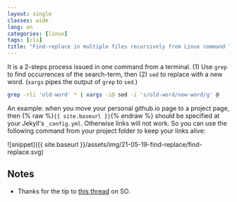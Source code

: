```yaml
---
layout: single
classes: wide
lang: en
categories: [linux]
tags: [cli]
title: "Find-replace in multiple files recursively from Linux command line"
---
```


It is a 2-steps process issued in one command from a terminal. (1) Use `grep` to find occurrences of the search-term, then (2) `sed` to replace with a new word. (`xargs` pipes the output of `grep` to `sed`.)

```sh
grep -rli 'old-word' * | xargs -i@ sed -i 's/old-word/new-word/g' @
```

An example: when you move your personal github.io page to a project page, then {% raw %}`{{ site.baseurl }}`{% endraw %} should be specified at your Jekyll's `_config.yml`. Otherwise links will not work. So you can use the following command from your project folder to keep your links alive:

![snippet]({{ site.baseurl }}/assets/img/21-05-19-find-replace/find-replace.svg)

## Notes

- Thanks for the tip to [this thread](https://stackoverflow.com/a/20721292) on SO.

